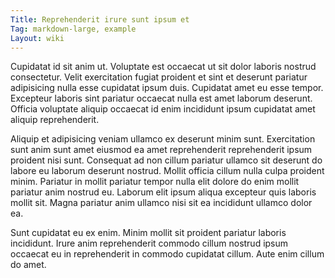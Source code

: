 ```yaml
---
Title: Reprehenderit irure sunt ipsum et
Tag: markdown-large, example
Layout: wiki
---
```

Cupidatat id sit anim ut. Voluptate est occaecat ut sit dolor laboris nostrud consectetur. Velit exercitation fugiat proident et sint et deserunt pariatur adipisicing nulla esse cupidatat ipsum duis. Cupidatat amet eu esse tempor. Excepteur laboris sint pariatur occaecat nulla est amet laborum deserunt. Officia voluptate aliquip occaecat id enim incididunt ipsum cupidatat amet aliquip reprehenderit.

Aliquip et adipisicing veniam ullamco ex deserunt minim sunt. Exercitation sunt anim sunt amet eiusmod ea amet reprehenderit reprehenderit ipsum proident nisi sunt. Consequat ad non cillum pariatur ullamco sit deserunt do labore eu laborum deserunt nostrud. Mollit officia cillum nulla culpa proident minim. Pariatur in mollit pariatur tempor nulla elit dolore do enim mollit pariatur anim nostrud eu. Laborum elit ipsum aliqua excepteur quis laboris mollit sit. Magna pariatur anim ullamco nisi sit ea incididunt ullamco dolor ea.

Sunt cupidatat eu ex enim. Minim mollit sit proident pariatur laboris incididunt. Irure anim reprehenderit commodo cillum nostrud ipsum occaecat eu in reprehenderit in commodo cupidatat cillum. Aute enim cillum do amet.